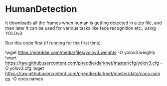 # HumanDetection
It downloads all the frames when human is getting detected in a zip file, and then later it can be used for various tasks like face recognition etc., using YOLOv3

Run this code first (if running for the first time)

!wget https://pjreddie.com/media/files/yolov3.weights -O yolov3.weights
!wget https://raw.githubusercontent.com/pjreddie/darknet/master/cfg/yolov3.cfg -O yolov3.cfg
!wget https://raw.githubusercontent.com/pjreddie/darknet/master/data/coco.names -O coco.names
